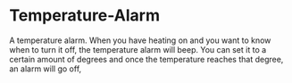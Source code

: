# Temperature-Alarm
A temperature alarm. When you have heating on and you want to know when to turn it off, the temperature alarm will beep. You can set it to a certain amount of degrees and once the temperature reaches that degree, an alarm will go off,
